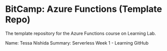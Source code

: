 # BitCamp: Azure Functions (Template Repo)
The template repository for the Azure Functions course on Learning Lab.

Name: Tessa Nishida
Summary: Serverless Week 1 - Learning GitHub
